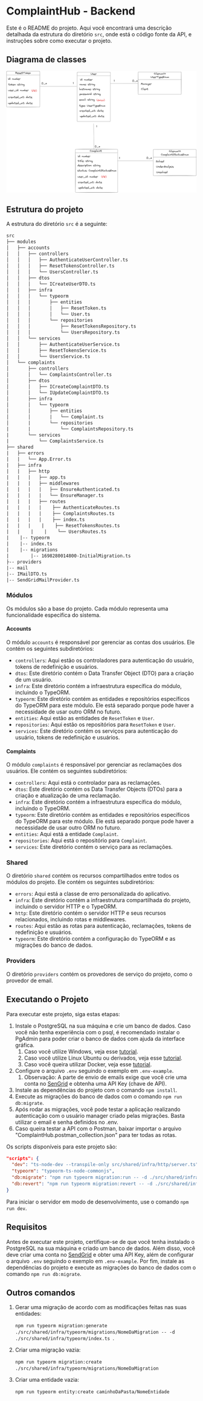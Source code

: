 # ComplaintHub - Backend

Este é o README do projeto. Aqui você encontrará uma descrição detalhada da estrutura do diretório `src`, onde está o código fonte da API, e instruções sobre como executar o projeto.

## Diagrama de classes
![diagram](diagram.png)

## Estrutura do projeto

A estrutura do diretório `src` é a seguinte:

```
src
├── modules
│   ├── accounts
│   │   ├── controllers
│   │   │   ├── AuthenticateUserController.ts
│   │   │   ├── ResetTokensController.ts
│   │   │   └── UsersController.ts
│   │   ├── dtos
│   │   │   └── ICreateUserDTO.ts
│   │   ├── infra
│   │   │   └── typeorm
│   │   │       ├── entities
│   │   │       │   ├── ResetToken.ts
│   │   │       │   └── User.ts
│   │   │       └── repositories
│   │   │           ├── ResetTokensRepository.ts
│   │   │           └── UsersRepository.ts
│   │   └── services
│   │       ├── AuthenticateUserService.ts
│   │       ├── ResetTokensService.ts
│   │       └── UsersService.ts
│   └── complaints
│       ├── controllers
│       │   └── ComplaintsController.ts
│       ├── dtos
│       │   ├── ICreateComplaintDTO.ts
│       │   └── IUpdateComplaintDTO.ts
│       ├── infra
│       │   └── typeorm
│       │       ├── entities
│       │       |   └── Complaint.ts
│       |       └── repositories
|       |           └── ComplaintsRepository.ts 
|       └── services 
|           └── ComplaintsService.ts 
├── shared 
|   ├── errors 
|   |   └── App.Error.ts 
|   ├── infra 
|   |   ├── http 
|   |   |   ├── app.ts 
|   |   |   ├── middlewares 
|   |   |   |   ├── EnsureAuthenticated.ts 
|   |   |   |   └── EnsureManager.ts 
|   |   |   ├── routes 
|   |   |   |    ├── AuthenticateRoutes.ts 
|   |   |   |    ├── ComplaintsRoutes.ts 
|   |   |   |    ├── index.ts 
|   |   |    |    ├── ResetTokensRoutes.ts 
|   |    |    |    └── UsersRoutes.ts 
|    |-- typeorm 
|    |-- index.ts 
|    |-- migrations 
|        |-- 1698280014800-InitialMigration.ts 
├-- providers 
|-- mail 
|-- IMailDTO.ts 
|-- SendGridMailProvider.ts 

```

### Módulos

Os módulos são a base do projeto. Cada módulo representa uma funcionalidade específica do sistema.

#### Accounts

O módulo `accounts` é responsável por gerenciar as contas dos usuários. Ele contém os seguintes subdiretórios:

- `controllers`: Aqui estão os controladores para autenticação do usuário, tokens de redefinição e usuários.
- `dtos`: Este diretório contém o Data Transfer Object (DTO) para a criação de um usuário.
- `infra`: Este diretório contém a infraestrutura específica do módulo, incluindo o TypeORM.
- `typeorm`: Este diretório contém as entidades e repositórios específicos do TypeORM para este módulo. Ele está separado porque pode haver a necessidade de usar outro ORM no futuro.
- `entities`: Aqui estão as entidades de `ResetToken` e `User`.
- `repositories`: Aqui estão os repositórios para `ResetToken` e `User`.
- `services`: Este diretório contém os serviços para autenticação do usuário, tokens de redefinição e usuários.

#### Complaints

O módulo `complaints` é responsável por gerenciar as reclamações dos usuários. Ele contém os seguintes subdiretórios:

- `controllers`: Aqui está o controlador para as reclamações.
- `dtos`: Este diretório contém os Data Transfer Objects (DTOs) para a criação e atualização de uma reclamação.
- `infra`: Este diretório contém a infraestrutura específica do módulo, incluindo o TypeORM.
- `typeorm`: Este diretório contém as entidades e repositórios específicos do TypeORM para este módulo. Ele está separado porque pode haver a necessidade de usar outro ORM no futuro.
- `entities`: Aqui está a entidade `Complaint`.
- `repositories`: Aqui está o repositório para `Complaint`.
- `services`: Este diretório contém o serviço para as reclamações.

### Shared

O diretório `shared` contém os recursos compartilhados entre todos os módulos do projeto. Ele contém os seguintes subdiretórios:

- `errors`: Aqui está a classe de erro personalizada do aplicativo.
- `infra`: Este diretório contém a infraestrutura compartilhada do projeto, incluindo o servidor HTTP e o TypeORM.
- `http`: Este diretório contém o servidor HTTP e seus recursos relacionados, incluindo rotas e middlewares.
- `routes`: Aqui estão as rotas para autenticação, reclamações, tokens de redefinição e usuários.
- `typeorm`: Este diretório contém a configuração do TypeORM e as migrações do banco de dados.

### Providers

O diretório `providers` contém os provedores de serviço do projeto, como o provedor de email.

## Executando o Projeto

Para executar este projeto, siga estas etapas:

1. Instale o PostgreSQL na sua máquina e crie um banco de dados. Caso você não tenha experiência com o psql, é recomendado instalar o PgAdmin para poder criar o banco de dados com ajuda da interface gráfica.
   1. Caso você utilize Windows, veja esse [tutorial](https://forum.casadodesenvolvedor.com.br/topic/46698-como-instalar-o-banco-de-dados-postgresql-no-windows/).
   2. Caso você utilize Linux Ubuntu ou derivados, veja esse [tutorial](https://www.edivaldobrito.com.br/como-instalar-o-postgresql-no-ubuntu-20-04-lts-e-derivados/).
   3. Caso você queira utilizar Docker, veja esse [tutorial](https://linuxhint.com/postgresql_docker/).
2. Configure o arquivo `.env` seguindo o exemplo em `.env-example`.
   1. Observação: A parte de envio de emails exige que você crie uma conta no [SenGrid](https://sendgrid.com/) e obtenha uma API Key (chave de API).
3. Instale as dependências do projeto com o comando `npm install`.
4. Execute as migrações do banco de dados com o comando `npm run db:migrate`.
5. Após rodar as migrações, você pode testar a aplicação realizando autenticação com o usuário manager criado pelas migrações. Basta utilizar o email e senha definidos no .env.
6. Caso queira testar a API com o Postman, baixar importar o arquivo "ComplaintHub.postman_collection.json" para ter todas as rotas.

Os scripts disponíveis para este projeto são:

```json
"scripts": {
  "dev": "ts-node-dev --transpile-only src/shared/infra/http/server.ts",
  "typeorm": "typeorm-ts-node-commonjs",
  "db:migrate": "npm run typeorm migration:run -- -d ./src/shared/infra/typeorm/index.ts",
  "db:revert": "npm run typeorm migration:revert -- -d ./src/shared/infra/typeorm/index.ts"
}
```

Para iniciar o servidor em modo de desenvolvimento, use o comando `npm run dev`.

## Requisitos

Antes de executar este projeto, certifique-se de que você tenha instalado o PostgreSQL na sua máquina e criado um banco de dados. Além disso, você deve criar uma conta no [SendGrid](https://sendgrid.com/) e obter uma API Key, além de configurar o arquivo `.env` seguindo o exemplo em `.env-example`. Por fim, instale as dependências do projeto e execute as migrações do banco de dados com o comando `npm run db:migrate`.

## Outros comandos
1. Gerar uma migração de acordo com as modificações feitas nas suas entidades: 
   
   `npm run typeorm migration:generate ./src/shared/infra/typeorm/migrations/NomeDaMigration -- -d ./src/shared/infra/typeorm/index.ts `.

2. Criar uma migração vazia:

   `npm run typeorm migration:create ./src/shared/infra/typeorm/migrations/NomeDaMigration`

3. Criar uma entidade vazia:
   
    `npm run typeorm entity:create caminhoDaPasta/NomeEntidade`